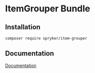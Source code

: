 # ItemGrouper Bundle

## Installation

```
composer require spryker/item-grouper
```

## Documentation

[Documentation](http://spryker.github.io)
